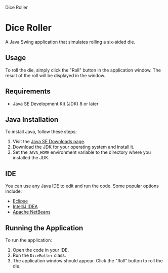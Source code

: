 Dice Roller

Dice Roller
===========

A Java Swing application that simulates rolling a six-sided die.

Usage
-----

To roll the die, simply click the "Roll" button in the application window. The result of the roll will be displayed in the window.

Requirements
------------

*   Java SE Development Kit (JDK) 8 or later

Java Installation
-----------------

To install Java, follow these steps:

1.  Visit the [Java SE Downloads page](https://www.oracle.com/java/technologies/javase-downloads.html).
2.  Download the JDK for your operating system and install it.
3.  Set the `JAVA_HOME` environment variable to the directory where you installed the JDK.

IDE
---

You can use any Java IDE to edit and run the code. Some popular options include:

*   [Eclipse](https://www.eclipse.org/downloads/)
*   [IntelliJ IDEA](https://www.jetbrains.com/idea/download/)
*   [Apache NetBeans](https://netbeans.apache.org/download/index.html)

Running the Application
-----------------------

To run the application:

1.  Open the code in your IDE.
2.  Run the `DiceRoller` class.
3.  The application window should appear. Click the "Roll" button to roll the die.
